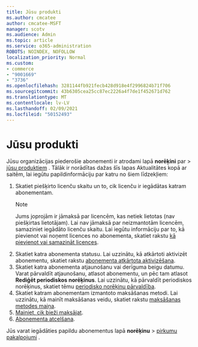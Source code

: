 ```yaml
---
title: Jūsu produkti
ms.author: cmcatee
author: cmcatee-MSFT
manager: scotv
ms.audience: Admin
ms.topic: article
ms.service: o365-administration
ROBOTS: NOINDEX, NOFOLLOW
localization_priority: Normal
ms.custom:
- commerce
- "9001669"
- "3736"
ms.openlocfilehash: 3281144fb921fecb428d918e4f2996824b71f706
ms.sourcegitcommit: 43b6305cea25cc87ec2226a4f7de1f452671d762
ms.translationtype: MT
ms.contentlocale: lv-LV
ms.lasthandoff: 02/09/2021
ms.locfileid: "50152493"
---
```

# <a name="your-products"></a>Jūsu produkti

Jūsu organizācijas piederošie abonementi ir atrodami lapā **norēķini** par  >  [jūsu produktiem](https://go.microsoft.com/fwlink/p/?linkid=842054) . Tālāk ir norādītas dažas šīs lapas Aktualitātes kopā ar saitēm, lai iegūtu papildinformāciju par katru no šiem līdzekļiem:

1. Skatiet piešķirto licenču skaitu un to, cik licenču ir iegādātas katram abonementam.
    > [!NOTE]
    > Jums joprojām ir jāmaksā par licencēm, kas netiek lietotas (nav piešķirtas lietotājam). Lai nav jāmaksā par neizmantotām licencēm, samaziniet iegādāto licenču skaitu. Lai iegūtu informāciju par to, kā pievienot vai noņemt licences no abonementa, skatiet rakstu [kā pievienot vai samazināt licences](https://docs.microsoft.com/alchemyinsights/how-to-add-or-reduce-licenses).
2. Skatiet katra abonementa statusu. Lai uzzinātu, kā atkārtoti aktivizēt abonementu, skatiet rakstu [abonementa atkārtota aktivizēšana](reactivate-your-subscription.md).
3. Skatiet katra abonementa atjaunošanu vai derīguma beigu datumu. Varat pārvaldīt atjaunošanu, atlasot abonementu, un pēc tam atlasot **Rediģēt periodiskos norēķinus**. Lai uzzinātu, kā pārvaldīt periodiskos norēķinus, skatiet tēmu [periodisko norēķinu pārvaldība](manage-auto-renewal.md).
4. Skatiet katram abonementam izmantoto maksāšanas metodi. Lai uzzinātu, kā mainīt maksāšanas veidu, skatiet rakstu [maksāšanas metodes maiņa](change-payment-method.md).
5. [Mainiet, cik bieži maksājat](change-how-often-you-pay.md).
6. [Abonementa atcelšana](https://go.microsoft.com/fwlink/?linkid=2119113).

Jūs varat iegādāties papildu abonementus lapā **norēķinu**  >  [pirkumu pakalpojumi](https://go.microsoft.com/fwlink/p/?linkid=868433) .